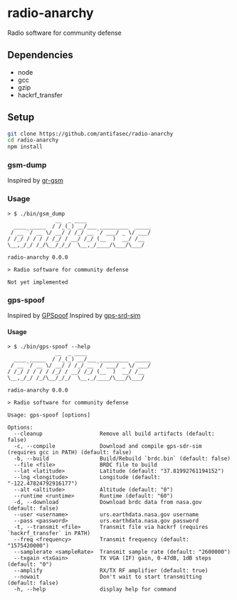 # radio-anarchy

Radio software for community defense

## Dependencies

- node
- gcc
- gzip
- hackrf_transfer

## Setup

```sh
git clone https://github.com/antifasec/radio-anarchy
cd radio-anarchy
npm install
```

### gsm-dump

Inspired by [gr-gsm](https://github.com/ptrkrysik/gr-gsm)

### Usage

```
> $ ./bin/gsm_dump
               __  _ ____                    
  ____ _____  / /_(_) __/___ _________  _____
 / __ `/ __ \/ __/ / /_/ __ `/ ___/ _ \/ ___/
/ /_/ / / / / /_/ / __/ /_/ (__  )  __/ /__
\__,_/_/ /_/\__/_/_/  \__,_/____/\___/\___/ 

radio-anarchy 0.0.0

> Radio software for community defense 

Not yet implemented
```

### gps-spoof

Inspired by [GPSpoof](https://github.com/last-byte/GPSpoof)
Inspired by [gps-srd-sim](https://github.com/osqzss/gps-sdr-sim)

#### Usage

```
> $ ./bin/gps-spoof --help
               __  _ ____                    
  ____ _____  / /_(_) __/___ _________  _____
 / __ `/ __ \/ __/ / /_/ __ `/ ___/ _ \/ ___/
/ /_/ / / / / /_/ / __/ /_/ (__  )  __/ /__
\__,_/_/ /_/\__/_/_/  \__,_/____/\___/\___/ 

radio-anarchy 0.0.0

> Radio software for community defense 

Usage: gps-spoof [options]

Options:
  --cleanup                  Remove all build artifacts (default: false)
  -c, --compile              Download and compile gps-sdr-sim (requires gcc in PATH) (default: false)
  -b, --build                Build/Rebuild `brdc.bin` (default: false)
  --file <file>              BRDC file to build
  --lat <latitude>           Latitude (default: "37.81992761194152")
  --lng <longitude>          Longitude (default: "-122.47824792916177")
  --alt <altitude>           Altitude (default: "0")
  --runtime <runtime>        Runtime (default: "60")
  -d, --download             Download brdc data from nasa.gov (default: false)
  --user <username>          urs.earthdata.nasa.gov username
  --pass <password>          urs.earthdata.nasa.gov password
  -t, --transmit <file>      Transmit file via hackrf (requires `hackrf_transfer` in PATH)
  --freq <frequency>         Transmit frequency (default: "1575420000")
  --samplerate <sampleRate>  Transmit sample rate (default: "2600000")
  --txgain <txGain>          TX VGA (IF) gain, 0-47dB, 1dB steps (default: "0")
  --amplify                  RX/TX RF amplifier (default: true)
  --nowait                   Don't wait to start transmitting (default: false)
  -h, --help                 display help for command
```